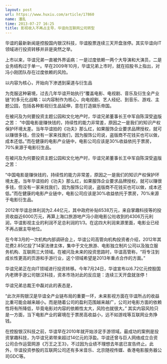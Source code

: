 ```yaml
---
layout: post
url: https://www.huxiu.com/article/17860
name: 潘乱
time: 2013-07-27 16:25
title: 影视收入不再占主导，华谊向互联网公司转型
---
```

华谊的最新新闻是控股国内银汉科技，华谊股票连续三天开盘涨停。其实华谊向IT领域进行投资转移并非是突然之举。

上市以来，华谊兄弟一直被外界诟病：一是过度依赖一两个大导演和大演员，二是业务结构过于单一。早在2009年10月，华谊兄弟上市时，就在招股书上指出，对冯小刚团队存在过度依赖的风险。

以内容为核心，开始向下渗透到渠道与衍生品

为克服这种窘境，过去几年华谊开始执行“覆盖电影、电视剧、音乐及衍生全产业链”的多元化战略：以内容制作为核心，向电视剧、艺人经纪、到音乐、游戏、主题公园，包括各种影视衍生品延伸，意在打造娱乐帝国。

在被问及为何要投资主题公园和文化地产时，华谊兄弟董事长王中军自陈深受盗版之苦： “中国电影是赚快钱的，持续性的能力非常差，原因之一是我们的知识产权保护环境太差。当年华谊拍的《功夫》那么红，如果服饰企业要求品牌授权，就可以赚很多钱，但没有一家来找我们，因为服饰公司说，盗版商不花钱买也可以做，成本还低。”而在健康的电影产业链中，电影公司应该是30%收益依托于票房，70%来源于电影衍生品。

在被问及为何要投资主题公园和文化地产时，华谊兄弟董事长王中军自陈深受盗版之苦：

“中国电影是赚快钱的，持续性的能力非常差，原因之一是我们的知识产权保护环境太差。当年华谊拍的《功夫》那么红，如果服饰企业要求品牌授权，就可以赚很多钱，但没有一家来找我们，因为服饰公司说，盗版商不花钱买也可以做，成本还低。”而在健康的电影产业链中，电影公司应该是30%收益依托于票房，70%来源于电影衍生品。

2012年华谊总体利润为2.44亿元，其中政府补贴6538万元，来自掌趣科技等的投资收益近6000万元，再算上海口旅游地产冯小刚电影公社收到的4306万元利润，华谊影视主业的利润不足总利润的1/3。在这四大利润来源里面，电影业已经不再占据主导地位。

在今年3月的一次机构内部调研会上，华谊公司高管向机构投资者介绍，2012年其花费2.85亿投了14家法律主体，集中于文化旅游、电影独立制片公司以及独立服务机构、互联网三大领域。在被问及未来的投资思路时，华谊高管称，“将专注到成长性更高的页游和手游行业，这个领域希望是2013年重点合作的方面。”

华谊兄弟正在向IT领域进行投资转移。今年7月24日，华谊宣布以6.72亿元控股国内老牌手游公司银汉科技，资本市场对此的反应是：连续三天开盘就涨停！

华谊兄弟总裁王中磊对此的表态是，

“此次并购银汉是华谊全产业链布局的重要一环，未来影视方面在华谊所占的收益比重可能会越来越小。而是随着公司的盈利范围越来越广，公司对电影方面的依赖性将有所降低，毕竟电影对内容的依赖性太大，风险也就很大。” 其实内容风险只是一方面，当下电影产业的窘境在于票房高收益小，远不如游戏等互联网业务挣钱。

在控股银汉科技之前，华谊早在2010年就开始涉足手游领域。最成功的案例是投资掌趣科技，为华谊兄弟带来超过14亿元的浮盈。华谊还曾与巨人网络成立合资公司合作运营网游《万王之王3》，不过因为业绩不理想去年底已宣告终止。此外，华谊投资参股的互联网公司还有多米音乐、北京随视传媒、香港电影服务器公司GDC等。

